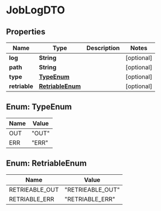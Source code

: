 # JobLogDTO

## Properties
Name | Type | Description | Notes
------------ | ------------- | ------------- | -------------
**log** | **String** |  |  [optional]
**path** | **String** |  |  [optional]
**type** | [**TypeEnum**](#TypeEnum) |  |  [optional]
**retriable** | [**RetriableEnum**](#RetriableEnum) |  |  [optional]

<a name="TypeEnum"></a>
## Enum: TypeEnum
Name | Value
---- | -----
OUT | &quot;OUT&quot;
ERR | &quot;ERR&quot;

<a name="RetriableEnum"></a>
## Enum: RetriableEnum
Name | Value
---- | -----
RETRIEABLE_OUT | &quot;RETRIEABLE_OUT&quot;
RETRIABLE_ERR | &quot;RETRIABLE_ERR&quot;
